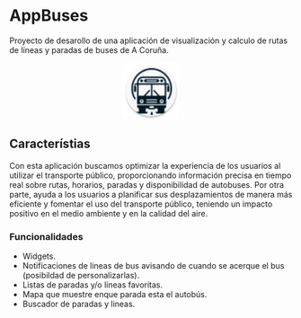 # AppBuses

Proyecto de desarollo de una aplicación de visualización y calculo de rutas de líneas y paradas de buses de A Coruña.

<p align="center">
  <img src="https://github.com/alvaroargibayp/BusGo/blob/4cb5636a71ddd50a03f86d1a16aa8e0c8c36db0a/app/src/main/res/mipmap-hdpi/ic_launcher_round.webp" alt="Logo del Proyecto" width="100"/>
</p>

## Característias

Con esta aplicación buscamos optimizar la experiencia de los usuarios al utilizar el transporte público, proporcionando información precisa en tiempo real sobre rutas, horarios, paradas y disponibilidad de autobuses.
Por otra parte, ayuda a los usuarios a planificar sus desplazamientos de manera más eficiente y fomentar el uso del transporte público, teniendo un impacto positivo en el medio ambiente y en la calidad del aire.

### Funcionalidades

>
- Widgets.
- Notificaciones de lineas de bus avisando de cuando se acerque el bus (posibildad de personalizarlas).
- Listas de paradas y/o lineas favoritas.
- Mapa que muestre enque parada esta el autobús.
- Buscador de paradas y lineas.
